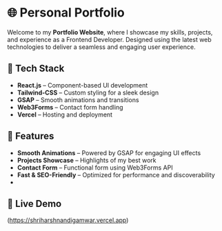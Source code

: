 # 🌐 Personal Portfolio 

Welcome to my **Portfolio Website**, where I showcase my skills, projects, and experience as a Frontend Developer. Designed using the latest web technologies to deliver a seamless and engaging user experience.

## 🚀 Tech Stack
- **React.js** – Component-based UI development
- **Tailwind-CSS** – Custom styling for a sleek design
- **GSAP** – Smooth animations and transitions
- **Web3Forms** – Contact form handling
- **Vercel** – Hosting and deployment

## 📌 Features
- **Smooth Animations** – Powered by GSAP for engaging UI effects
- **Projects Showcase** – Highlights of my best work
- **Contact Form** – Functional form using Web3Forms API
- **Fast & SEO-Friendly** – Optimized for performance and discoverability
- 
## 🔗 Live Demo
(https://shriharshnandigamwar.vercel.app)
